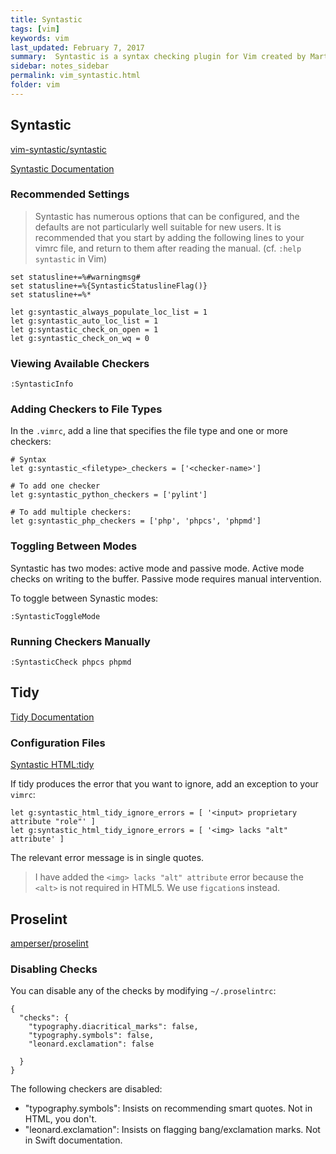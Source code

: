 ```yaml
---
title: Syntastic 
tags: [vim]
keywords: vim 
last_updated: February 7, 2017
summary:  Syntastic is a syntax checking plugin for Vim created by Martin Grenfell. It runs files through external syntax checkers and displays any resulting errors to the user. This can be done on demand, or automatically as files are saved. If syntax errors are detected, the user is notified and is happy because they didn't have to compile their code or execute their script to find them.
sidebar: notes_sidebar
permalink: vim_syntastic.html
folder: vim 
---
```


## Syntastic

[vim-syntastic/syntastic](https://github.com/vim-syntastic/syntastic)

[Syntastic Documentation](https://github.com/vim-syntastic/syntastic/blob/master/doc/syntastic-checkers.txt)

### Recommended Settings

> Syntastic has numerous options that can be configured, and the defaults are not particularly well suitable for new users. It is recommended that you start by adding the following lines to your vimrc file, and return to them after reading the manual. (cf. `:help syntastic` in Vim)

`````
set statusline+=%#warningmsg#
set statusline+=%{SyntasticStatuslineFlag()}
set statusline+=%*

let g:syntastic_always_populate_loc_list = 1
let g:syntastic_auto_loc_list = 1
let g:syntastic_check_on_open = 1
let g:syntastic_check_on_wq = 0
`````

### Viewing Available Checkers 

~~~~~
:SyntasticInfo
~~~~~

### Adding Checkers to File Types

In the `.vimrc`, add a line that specifies the file type and one or more checkers:

~~~~~
# Syntax
let g:syntastic_<filetype>_checkers = ['<checker-name>']

# To add one checker
let g:syntastic_python_checkers = ['pylint']

# To add multiple checkers:
let g:syntastic_php_checkers = ['php', 'phpcs', 'phpmd']
~~~~~

### Toggling Between Modes

Syntastic has two modes: active mode and passive mode. Active mode checks on writing to the buffer. Passive mode requires manual intervention.

To toggle between Synastic modes:

~~~~~
:SyntasticToggleMode
~~~~~



### Running Checkers Manually

~~~~~
:SyntasticCheck phpcs phpmd
~~~~~

## Tidy

[Tidy Documentation](http://www.html-tidy.org/documentation/)

### Configuration Files

[Syntastic HTML:tidy](https://github.com/vim-syntastic/syntastic/wiki/HTML:---tidy)

If tidy produces the error that you want to ignore, add an exception to your `vimrc`:

`````
let g:syntastic_html_tidy_ignore_errors = [ '<input> proprietary attribute "role"' ]
let g:syntastic_html_tidy_ignore_errors = [ '<img> lacks "alt" attribute' ]
`````
The relevant error message is in single quotes.

> I have added the `<img> lacks "alt" attribute` error because the `<alt>` is not required in HTML5. We use `figcation`s instead.

## Proselint

[amperser/proselint](https://github.com/amperser/proselint)

### Disabling Checks

You can disable any of the checks by modifying `~/.proselintrc`:

~~~~~
{
  "checks": {
    "typography.diacritical_marks": false,
  	"typography.symbols": false,
  	"leonard.exclamation": false

  }
}
~~~~~

The following checkers are disabled:

-  	"typography.symbols": Insists on recommending smart quotes. Not in HTML, you don't. 
-  	"leonard.exclamation": Insists on flagging bang/exclamation marks. Not in Swift documentation. 

